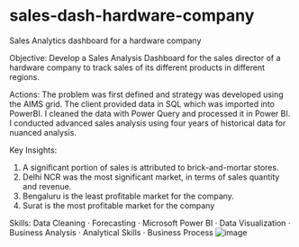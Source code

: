 # sales-dash-hardware-company
Sales Analytics dashboard for a hardware company


Objective: Develop a Sales Analysis Dashboard for the sales director of a hardware company to track sales of its different products in different regions.

Actions: 
The problem was first defined and strategy was developed using the AIMS grid. The client provided data in SQL which was imported into PowerBI. I cleaned the data with Power Query and processed it in Power BI. I conducted advanced sales analysis using four years of historical data for nuanced analysis.

Key Insights:
1. A significant portion of sales is attributed to brick-and-mortar stores.
2. Delhi NCR was the most significant market, in terms of sales quantity and revenue.
3. Bengaluru is the least profitable market for the company.
4. Surat is the most profitable market for the company

Skills: Data Cleaning · Forecasting · Microsoft Power BI · Data Visualization · Business Analysis · Analytical Skills · Business Process
![image](https://github.com/Khateeb7/sales-dash-hardware-company/assets/80978481/b8b4e615-63cf-4baa-9bbf-4b70841966d6)

